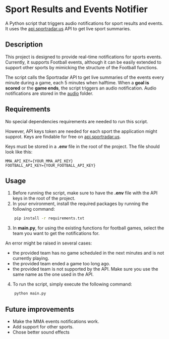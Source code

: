 # Sport Results and Events Notifier

A Python script that triggers audio notifications for sport results and events. It uses the [api.sportradar.us](https://developer.sportradar.com) API to get live sport summaries.

## Description

This project is designed to provide real-time notifications for sports events. Currently, it supports Football events, although it can be easily extended to support other sports by mimicking the structure of the Football functions.

The script calls the Sportradar API to get live summaries of the events every minute during a game, each 5 minutes when halftime. When a **goal is scored** or the **game ends**, the script triggers an audio notification. Audio notifications are stored in the [audio](./audio) folder.

## Requirements

No special dependencies requirements are needed to run this script.

However, API keys token are needed for each sport the application might supprot. Keys are findable for free on [api.sportradar.us](https://developer.sportradar.com).

Keys must be stored in a **.env** file in the root of the project. The file should look like this:

```env
MMA_API_KEY={YOUR_MMA_API_KEY}
FOOTBALL_API_KEY={YOUR_FOOTBALL_API_KEY}
```

## Usage

1. Before running the script, make sure to have the **.env** file with the API keys in the root of the project.
2. In your environment, install the required packages by running the following command:

```bash
    pip install -r requirements.txt
```

3. In **main.py**, for using the existing functions for football games, select the team you want to get the notifications for.

An error might be raised in several cases:

- the provided team has no game scheduled in the next minutes and is not currently playing.
- the provided team ended a game too long ago.
- the provided team is not supported by the API. Make sure you use the same name as the one used in the API.

4. To run the script, simply execute the following command:

```bash
    python main.py
```

## Future improvements

- Make the MMA events notifications work.
- Add support for other sports.
- Chose better sound effects
